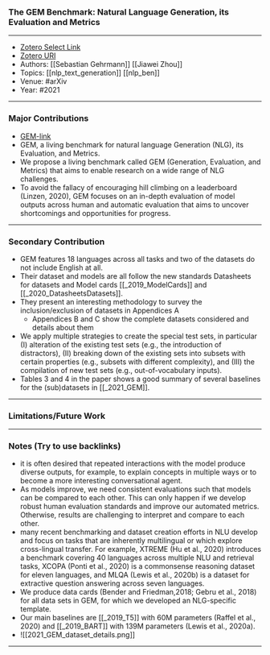 ### The GEM Benchmark: Natural Language Generation, its Evaluation and Metrics
---
- [Zotero Select Link](zotero://select/groups/2480461/items/LKQMS2E4)
- [Zotero URI](https://www.zotero.org/groups/2480461/items/LKQMS2E4)
- Authors: [[Sebastian Gehrmann]] [[Jiawei Zhou]] 
- Topics: [[nlp_text_generation]] [[nlp_ben]]
- Venue: #arXiv 
- Year: #2021
---
### Major Contributions
- [GEM-link](https://gem-benchmark.com/.)
- GEM, a living benchmark for natural language Generation (NLG), its Evaluation, and Metrics.
- We propose a living benchmark called GEM (Generation, Evaluation, and Metrics) that aims to enable research on a wide range of NLG challenges.
- To avoid the fallacy of encouraging hill climbing on a leaderboard (Linzen, 2020), GEM focuses on an in-depth evaluation of model outputs across human and automatic evaluation that aims to uncover shortcomings and opportunities for progress.
---
### Secondary Contribution
- GEM features 18 languages across all tasks and two of the datasets do not include English at all.
- Their dataset and models are all follow the new standards Datasheets for datasets and Model cards [[_2019_ModelCards]] and [[_2020_DatasheetsDatasets]].
- They present an interesting methodology to survey the inclusion/exclusion of datasets in Appendices A
	- Appendices B and C show the complete datasets considered and details about them
- We apply multiple strategies to create the special test sets, in particular (I) alteration of the existing test sets (e.g., the introduction of distractors), (II) breaking down of the existing sets into subsets with certain properties (e.g., subsets with different complexity), and (III) the compilation of new test sets (e.g., out-of-vocabulary inputs).
- Tables 3 and 4 in the paper shows a good summary of several baselines for  the (sub)datasets in [[_2021_GEM]].
---
### Limitations/Future Work
---
### Notes (Try to use backlinks)
- it is often desired that repeated interactions with the model produce diverse outputs, for example, to explain concepts in multiple ways or to become a more interesting conversational agent.
- As models improve, we need consistent evaluations such that models can be compared to each other. This can only happen if we develop robust human evaluation standards and improve our automated metrics. Otherwise, results are challenging to interpret and compare to each other.
- many recent benchmarking and dataset creation efforts in NLU develop and focus on tasks that are inherently multilingual or which explore cross-lingual transfer. For example, XTREME (Hu et al., 2020) introduces a benchmark covering 40 languages across multiple NLU and retrieval tasks, XCOPA (Ponti et al., 2020) is a commonsense reasoning dataset for eleven languages, and MLQA (Lewis et al., 2020b) is a dataset for extractive question answering across seven languages.
- We produce data cards (Bender and Friedman,2018; Gebru et al., 2018) for all data sets in GEM, for which we developed an NLG-specific template.
- Our main baselines are [[_2019_T5]] with 60M parameters (Raffel et al., 2020) and [[_2019_BART]] with 139M parameters (Lewis et al., 2020a).
- ![[2021_GEM_dataset_details.png]]
---

